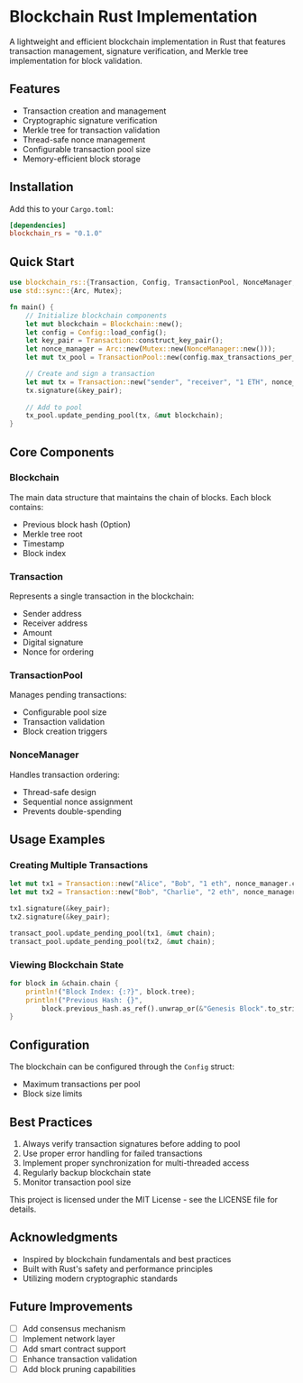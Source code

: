 # Blockchain Rust Implementation

A lightweight and efficient blockchain implementation in Rust that features transaction management, signature verification, and Merkle tree implementation for block validation.

## Features

- Transaction creation and management
- Cryptographic signature verification
- Merkle tree for transaction validation
- Thread-safe nonce management
- Configurable transaction pool size
- Memory-efficient block storage

## Installation

Add this to your `Cargo.toml`:

```toml
[dependencies]
blockchain_rs = "0.1.0"
```

## Quick Start

```rust
use blockchain_rs::{Transaction, Config, TransactionPool, NonceManager, Blockchain};
use std::sync::{Arc, Mutex};

fn main() {
    // Initialize blockchain components
    let mut blockchain = Blockchain::new();
    let config = Config::load_config();
    let key_pair = Transaction::construct_key_pair();
    let nonce_manager = Arc::new(Mutex::new(NonceManager::new()));
    let mut tx_pool = TransactionPool::new(config.max_transactions_per_pool);

    // Create and sign a transaction
    let mut tx = Transaction::new("sender", "receiver", "1 ETH", nonce_manager.clone());
    tx.signature(&key_pair);
    
    // Add to pool
    tx_pool.update_pending_pool(tx, &mut blockchain);
}
```

## Core Components

### Blockchain
The main data structure that maintains the chain of blocks. Each block contains:
- Previous block hash (Option<String>)
- Merkle tree root
- Timestamp
- Block index

### Transaction
Represents a single transaction in the blockchain:
- Sender address
- Receiver address
- Amount
- Digital signature
- Nonce for ordering

### TransactionPool
Manages pending transactions:
- Configurable pool size
- Transaction validation
- Block creation triggers

### NonceManager
Handles transaction ordering:
- Thread-safe design
- Sequential nonce assignment
- Prevents double-spending

## Usage Examples

### Creating Multiple Transactions

```rust
let mut tx1 = Transaction::new("Alice", "Bob", "1 eth", nonce_manager.clone());
let mut tx2 = Transaction::new("Bob", "Charlie", "2 eth", nonce_manager.clone());

tx1.signature(&key_pair);
tx2.signature(&key_pair);

transact_pool.update_pending_pool(tx1, &mut chain);
transact_pool.update_pending_pool(tx2, &mut chain);
```

### Viewing Blockchain State

```rust
for block in &chain.chain {
    println!("Block Index: {:?}", block.tree);
    println!("Previous Hash: {}", 
        block.previous_hash.as_ref().unwrap_or(&"Genesis Block".to_string()));
}
```

## Configuration

The blockchain can be configured through the `Config` struct:
- Maximum transactions per pool
- Block size limits

## Best Practices

1. Always verify transaction signatures before adding to pool
2. Use proper error handling for failed transactions
3. Implement proper synchronization for multi-threaded access
4. Regularly backup blockchain state
5. Monitor transaction pool size


This project is licensed under the MIT License - see the LICENSE file for details.

## Acknowledgments

- Inspired by blockchain fundamentals and best practices
- Built with Rust's safety and performance principles
- Utilizing modern cryptographic standards

## Future Improvements

- [ ] Add consensus mechanism
- [ ] Implement network layer
- [ ] Add smart contract support
- [ ] Enhance transaction validation
- [ ] Add block pruning capabilities